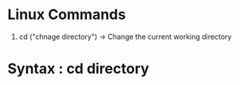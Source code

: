 # Linux Commands 
1. cd ("chnage directory") -> Change the current working directory 
# Syntax : cd directory
   
